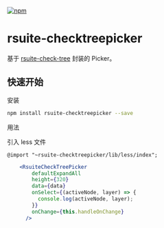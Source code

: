 [![npm](https://img.shields.io/npm/v/rsuite-checktreepicker.svg)](https://www.npmjs.com/package/rsuite-checktreepicker)
# rsuite-checktreepicker
基于 [rsuite-check-tree](https://rsuitejs.com/rsuite-check-tree/) 封装的 Picker。
## 快速开始
安装

```bash
npm install rsuite-checktreepicker --save
```

用法

引入 less 文件
```
@import "~rsuite-checktreepicker/lib/less/index";
```

```jsx
    <RsuiteCheckTreePicker
        defaultExpandAll
        height={320}
        data={data}
        onSelect={(activeNode, layer) => {
          console.log(activeNode, layer);
        }}
        onChange={this.handleOnChange}
      />
```